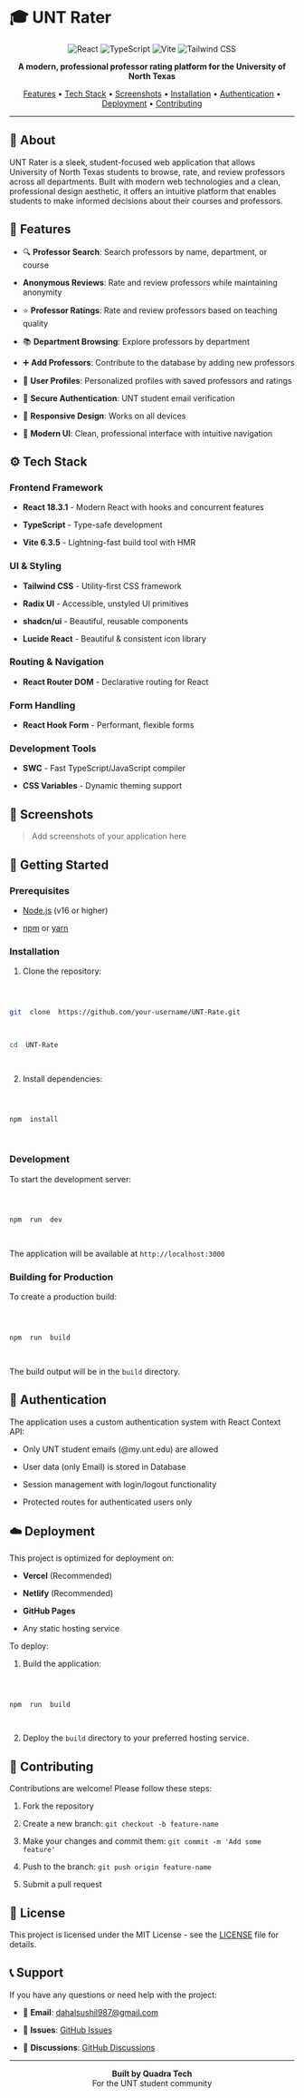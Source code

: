 
# 🎓 UNT Rater

<div align="center">
  <img src="https://img.shields.io/badge/React-18.3.1-61DAFB?style=for-the-badge&logo=react&logoColor=white" alt="React" />
  <img src="https://img.shields.io/badge/TypeScript-3178C6?style=for-the-badge&logo=typescript&logoColor=white" alt="TypeScript" />
  <img src="https://img.shields.io/badge/Vite-6.3.5-646CFF?style=for-the-badge&logo=vite&logoColor=white" alt="Vite" />
  <img src="https://img.shields.io/badge/Tailwind_CSS-38B2AC?style=for-the-badge&logo=tailwind-css&logoColor=white" alt="Tailwind CSS" />
</div>

<p align="center">
  <strong>A modern, professional professor rating platform for the University of North Texas</strong>
</p>

<p align="center">
  <a href="#-features">Features</a> •
  <a href="#-tech-stack">Tech Stack</a> •
    <a href="#-screenshots">Screenshots</a> •
  <a href="#-installation">Installation</a> •
  <a href="#-authentication">Authentication</a> •
  <a href="#-deployment">Deployment</a> •
  <a href="#-contributing">Contributing</a>
</p>

---

  

## 📖 About

  

UNT Rater is a sleek, student-focused web application that allows University of North Texas students to browse, rate, and review professors across all departments. Built with modern web technologies and a clean, professional design aesthetic, it offers an intuitive platform that enables students to make informed decisions about their courses and professors.

  
  
  

  

## 🌟 Features

  

  

- 🔍 **Professor Search**: Search professors by name, department, or course

-  **Anonymous Reviews**: Rate and review professors while maintaining anonymity

- ⭐ **Professor Ratings**: Rate and review professors based on teaching quality

  

- 📚 **Department Browsing**: Explore professors by department

  

- ➕ **Add Professors**: Contribute to the database by adding new professors

  

- 👤 **User Profiles**: Personalized profiles with saved professors and ratings

  

- 🔐 **Secure Authentication**: UNT student email verification

  

- 📱 **Responsive Design**: Works on all devices

  

- 🎨 **Modern UI**: Clean, professional interface with intuitive navigation

  

  

## ⚙️ Tech Stack

  
  

### Frontend Framework

-  **React 18.3.1** - Modern React with hooks and concurrent features

-  **TypeScript** - Type-safe development

-  **Vite 6.3.5** - Lightning-fast build tool with HMR

  

### UI & Styling

-  **Tailwind CSS** - Utility-first CSS framework

-  **Radix UI** - Accessible, unstyled UI primitives

-  **shadcn/ui** - Beautiful, reusable components

-  **Lucide React** - Beautiful & consistent icon library

  

### Routing & Navigation

-  **React Router DOM** - Declarative routing for React

  

### Form Handling

-  **React Hook Form** - Performant, flexible forms

  

### Development Tools

-  **SWC** - Fast TypeScript/JavaScript compiler

-  **CSS Variables** - Dynamic theming support

  

  

## 📸 Screenshots

  

  

> Add screenshots of your application here

  

  

## 🚀 Getting Started

  

  

### Prerequisites

  

  

- [Node.js](https://nodejs.org/) (v16 or higher)

  

- [npm](https://www.npmjs.com/) or [yarn](https://yarnpkg.com/)

  

  

### Installation

  

  

1. Clone the repository:

```bash

  

git  clone  https://github.com/your-username/UNT-Rate.git

  

cd  UNT-Rate

  

```

  

  

2. Install dependencies:

```bash

  

npm  install

  

```

  

  

### Development

  

  

To start the development server:

  

  

```bash

  

npm  run  dev

  

```

  

  

The application will be available at `http://localhost:3000`

  

  

### Building for Production

  

  

To create a production build:

  

  

```bash

  

npm  run  build

  

```

  

  

The build output will be in the `build` directory.

  
  
  

## 🔐 Authentication

  

  

The application uses a custom authentication system with React Context API:

  

  

- Only UNT student emails (@my.unt.edu) are allowed

  

- User data (only Email) is stored in Database

  

- Session management with login/logout functionality

  

- Protected routes for authenticated users only

  

  

## ☁️ Deployment

  

  
  

This project is optimized for deployment on:

-  **Vercel** (Recommended)

-  **Netlify** (Recommended)

-  **GitHub Pages**

- Any static hosting service

  

  

To deploy:

  

  

1. Build the application:

```bash

  

npm  run  build

  

```

  

  

2. Deploy the `build` directory to your preferred hosting service.

  

  

## 🤝 Contributing

  

  

Contributions are welcome! Please follow these steps:

  

  

1. Fork the repository

2. Create a new branch: `git checkout -b feature-name`

3. Make your changes and commit them: `git commit -m 'Add some feature'`

4. Push to the branch: `git push origin feature-name`

5. Submit a pull request

  

  

## 📄 License

  

  

This project is licensed under the MIT License - see the [LICENSE](https://github.com/Sushil-dahal/UNT-Rate?tab=MIT-1-ov-file) file for details.

  

## 📞 Support

  

If you have any questions or need help with the project:

  

- 📧 **Email**: dahalsushil987@gmail.com

- 🐛 **Issues**: [GitHub Issues](https://github.com/Sushil-dahal/UNT-Rate/issues)

- 💬 **Discussions**: [GitHub Discussions](https://github.com/Sushil-dahal/UNT-Rate/discussions)

  

---

  

<p align="center">
  <strong>Built by Quadra Tech</strong><br>
  For the UNT student community
</p>
  

  

